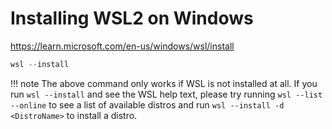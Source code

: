 # Installing WSL2 on Windows

<a href="https://learn.microsoft.com/en-us/windows/wsl/install" target="_blank">https://learn.microsoft.com/en-us/windows/wsl/install</a>

```powershell
wsl --install
```

!!! note
    The above command only works if WSL is not installed at all. If you run `wsl --install` and see the WSL help text, please try running `wsl --list --online` to see a list of available distros and run `wsl --install -d <DistroName>` to install a distro.
